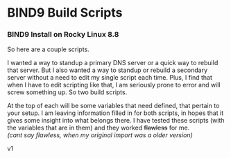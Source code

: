 # BIND9 Build Scripts

### BIND9 Install on Rocky Linux 8.8  

So here are a couple scripts.

I wanted a way to standup a primary DNS server or a quick way to rebuild that server.  But I also wanted a way to standup or rebuild a secondary server without a need to edit my single script each time.  Plus, I find that when I have to edit scripting like that, I am seriously prone to error and will screw something up.  So two build scripts.  

At the top of each will be some variables that need defined, that pertain to your setup.  I am leaving information filled in for both scripts, in hopes that it gives some insight into what belongs there.  I have tested these scripts (with the variables that are in them) and they worked ~~flawless~~ for me.  
_(cant say flawless, when my original import was a older version)_

v1
